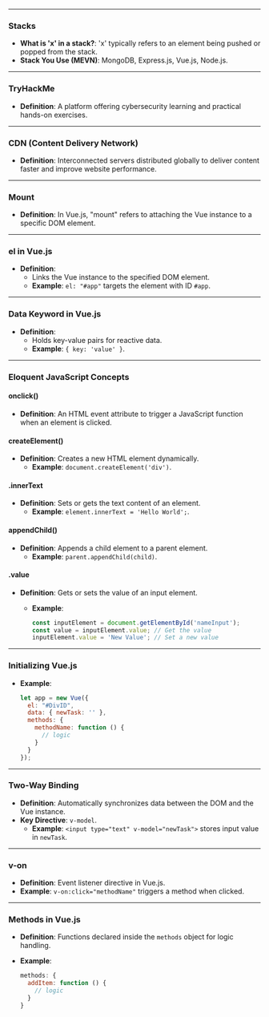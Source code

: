 
---

### Stacks

- **What is 'x' in a stack?**: 'x' typically refers to an element being pushed or popped from the stack.
- **Stack You Use (MEVN)**: MongoDB, Express.js, Vue.js, Node.js.

---

### TryHackMe

- **Definition**: A platform offering cybersecurity learning and practical hands-on exercises.

---

### CDN (Content Delivery Network)

- **Definition**: Interconnected servers distributed globally to deliver content faster and improve website performance.

---

### Mount

- **Definition**: In Vue.js, "mount" refers to attaching the Vue instance to a specific DOM element.

---

### el in Vue.js

- **Definition**:
    - Links the Vue instance to the specified DOM element.
    - **Example**: `el: "#app"` targets the element with ID `#app`.

---

### Data Keyword in Vue.js

- **Definition**:
    - Holds key-value pairs for reactive data.
    - **Example**: `{ key: 'value' }`.

---

### Eloquent JavaScript Concepts

#### onclick()

- **Definition**: An HTML event attribute to trigger a JavaScript function when an element is clicked.

#### createElement()

- **Definition**: Creates a new HTML element dynamically.
    - **Example**: `document.createElement('div')`.

#### .innerText

- **Definition**: Sets or gets the text content of an element.
    - **Example**: `element.innerText = 'Hello World';`.

#### appendChild()

- **Definition**: Appends a child element to a parent element.
    - **Example**: `parent.appendChild(child)`.

#### .value

- **Definition**: Gets or sets the value of an input element.
    - **Example**:
        
        ```javascript
        const inputElement = document.getElementById('nameInput');
        const value = inputElement.value; // Get the value
        inputElement.value = 'New Value'; // Set a new value
        ```
        

---

### Initializing Vue.js

- **Example**:
    
    ```javascript
    let app = new Vue({
      el: "#DivID",
      data: { newTask: '' },
      methods: {
        methodName: function () {
          // logic
        }
      }
    });
    ```
    

---

### Two-Way Binding

- **Definition**: Automatically synchronizes data between the DOM and the Vue instance.
- **Key Directive**: `v-model`.
    - **Example**: `<input type="text" v-model="newTask">` stores input value in `newTask`.

---
### v-on

- **Definition**: Event listener directive in Vue.js.
- **Example**: `v-on:click="methodName"` triggers a method when clicked.

---

### Methods in Vue.js

- **Definition**: Functions declared inside the `methods` object for logic handling.
- **Example**:
    
    ```javascript
    methods: {
      addItem: function () {
        // logic
      }
    }
    ```